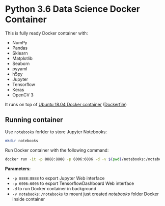 # Python 3.6 Data Science Docker Container

This is fully ready Docker container with:

- NumPy
- Pandas
- Sklearn
- Matplotlib
- Seaborn
- pyyaml
- h5py
- Jupyter
- Tensorflow
- Keras
- OpenCV 3

It runs on top of [Ubuntu 18.04 Docker container](https://hub.docker.com/_/ubuntu/) ([Dockerfile](https://github.com/imjoseangel/docker-data-science/blob/devel/Dockerfile))

## Running container

Use ```notebooks``` forlder to store Jupyter Notebooks:

```sh
mkdir notebooks
```

Run Docker container with the following command:

```sh
docker run -it -p 8888:8888 -p 6006:6006 -d -v $(pwd)/notebooks:/notebooks imjoseangel/docker-data-science
```

**Parameters**:

- ```-p 8888:8888``` to export Jupyter Web interface
- ```-p 6006:6006``` to export TensorflowDashboard Web interface
- ```-d``` to run Docker container in background
- ```-v notebooks:/notebooks``` to mount just created *notebooks* folder Docker inside container
